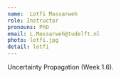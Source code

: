 ```yaml
---
name:  Lotfi Massarweh
role: Instructor
pronouns: PhD
email: L.Massarweh@tudelft.nl
photo: lotfi.jpg
detail: lotfi
---
```


Uncertainty Propagation (Week 1.6).
